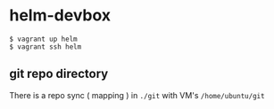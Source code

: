 # helm-devbox
```
$ vagrant up helm
$ vagrant ssh helm
```
## git repo directory
There is a repo sync ( mapping ) in `./git` with VM's `/home/ubuntu/git`
